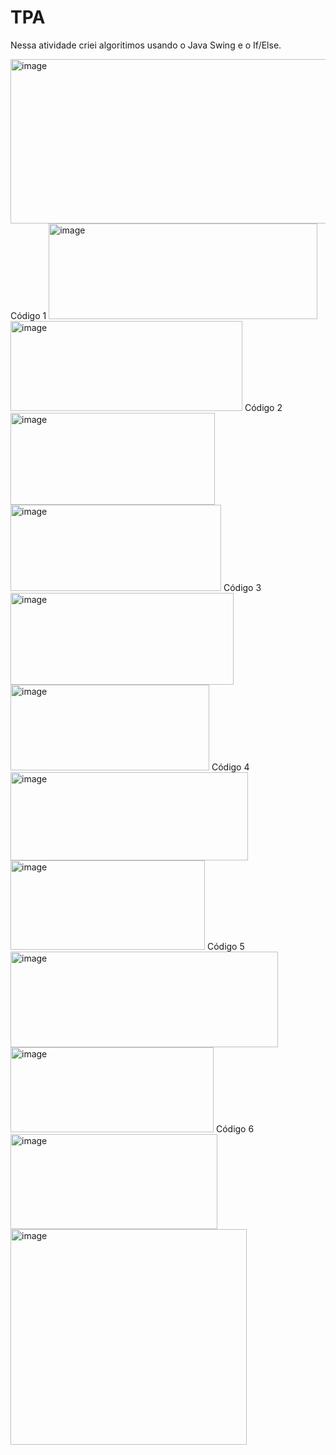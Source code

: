 # TPA

Nessa atividade criei algoritimos usando o Java Swing e o If/Else.

<img width="1396" height="263" alt="image" src="https://github.com/user-attachments/assets/fb5f791d-99e5-4a2c-90e3-92e73acb6618" />
Código 1
<img width="430" height="153" alt="image" src="https://github.com/user-attachments/assets/b6739969-8c08-4634-8739-08da5899489e" />
<img width="371" height="144" alt="image" src="https://github.com/user-attachments/assets/c5eddf0c-875d-41d3-8844-aff06b45220a" />
Código 2
<img width="327" height="147" alt="image" src="https://github.com/user-attachments/assets/c8587a42-7e01-48dc-8525-5ca224928685" />
<img width="337" height="138" alt="image" src="https://github.com/user-attachments/assets/838250cb-113f-44a9-81ce-f200ede9371f" />
Código 3
<img width="357" height="147" alt="image" src="https://github.com/user-attachments/assets/cc8e6d58-da9f-4704-a0f1-9c38467c4f91" />
<img width="318" height="137" alt="image" src="https://github.com/user-attachments/assets/5f67522a-9d31-4016-bc4e-5df04572bd02" />
Código 4
<img width="380" height="141" alt="image" src="https://github.com/user-attachments/assets/8c24da74-d472-4f1b-ac7d-25f2352c2298" />
<img width="311" height="143" alt="image" src="https://github.com/user-attachments/assets/9067c668-3dac-4f05-af19-452ddc99557f" />
Código 5
<img width="428" height="153" alt="image" src="https://github.com/user-attachments/assets/71194a41-4b42-4607-9a4a-c1c812b64f59" />
<img width="325" height="136" alt="image" src="https://github.com/user-attachments/assets/20a4283f-51e1-4b36-86e7-c655e5e963cb" />
Código 6
<img width="331" height="152" alt="image" src="https://github.com/user-attachments/assets/00867015-369b-4c05-b9f6-919526fddabd" />
<img width="378" height="345" alt="image" src="https://github.com/user-attachments/assets/74f899dd-871a-4525-b55e-c35bfcb44d58" />


